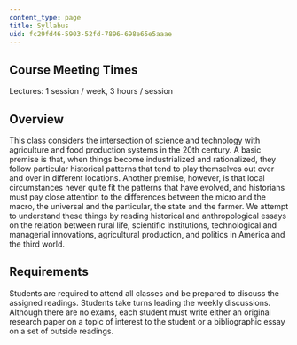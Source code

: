```yaml
---
content_type: page
title: Syllabus
uid: fc29fd46-5903-52fd-7896-698e65e5aaae
---
```


Course Meeting Times
--------------------

Lectures: 1 session / week, 3 hours / session

Overview
--------

This class considers the intersection of science and technology with agriculture and food production systems in the 20th century. A basic premise is that, when things become industrialized and rationalized, they follow particular historical patterns that tend to play themselves out over and over in different locations. Another premise, however, is that local circumstances never quite fit the patterns that have evolved, and historians must pay close attention to the differences between the micro and the macro, the universal and the particular, the state and the farmer. We attempt to understand these things by reading historical and anthropological essays on the relation between rural life, scientific institutions, technological and managerial innovations, agricultural production, and politics in America and the third world.

Requirements
------------

Students are required to attend all classes and be prepared to discuss the assigned readings. Students take turns leading the weekly discussions. Although there are no exams, each student must write either an original research paper on a topic of interest to the student or a bibliographic essay on a set of outside readings.
